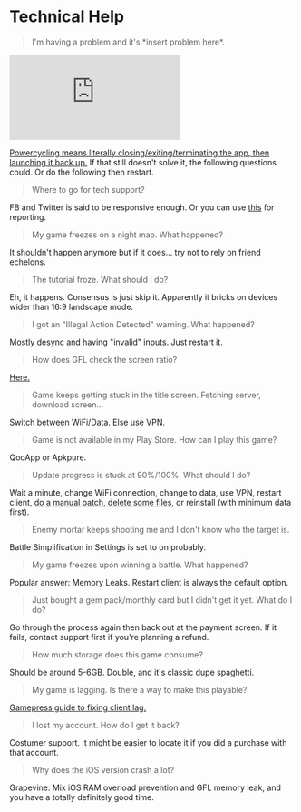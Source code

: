 # Technical Help

>I'm having a problem and it's \*insert problem here*.

<iframe src="https://youtu.be/p85xwZ_OLX0" frameborder="0"></iframe>

[Powercycling means literally closing/exiting/terminating the app, then launching it back up.](https://www.youtube.com/watch?v=p85xwZ_OLX0&feature=youtu.be) If that still doesn't solve it, the following questions could. Or do the following then restart.

>Where to go for tech support?

FB and Twitter is said to be responsive enough. Or you can use [this](https://forms.gle/bZNnQeh5sJaD3pim8) for reporting.

>My game freezes on a night map. What happened?

It shouldn't happen anymore but if it does... try not to rely on friend echelons.

>The tutorial froze. What should I do?

Eh, it happens. Consensus is just skip it. Apparently it bricks on devices wider than 16:9 landscape mode.

>I got an "Illegal Action Detected" warning. What happened?

Mostly desync and having "invalid" inputs. Just restart it.

>How does GFL check the screen ratio?

[Here.](https://www.reddit.com/r/girlsfrontline/comments/fgagxl/weekly_commanders_lounge_march_10_2020/fkegq2v/)

>Game keeps getting stuck in the title screen. Fetching server, download screen...

Switch between WiFi/Data. Else use VPN.

>Game is not available in my Play Store. How can I play this game?

QooApp or Apkpure.

>Update progress is stuck at 90%/100%. What should I do?

Wait a minute, change WiFi connection, change to data, use VPN, restart client, [do a manual patch](https://github.com/lloyddunamis/gfl_manualpatch/blob/main/FullResource_readme), [delete some files](https://twitter.com/Synexcu/status/1310117595094216709?s=19), or reinstall (with minimum data first).

>Enemy mortar keeps shooting me and I don't know who the target is.

Battle Simplification in Settings is set to on probably.

>My game freezes upon winning a battle. What happened?

Popular answer: Memory Leaks. Restart client is always the default option.

>Just bought a gem pack/monthly card but I didn't get it yet. What do I do?

Go through the process again then back out at the payment screen. If it fails, contact support first if you're planning a refund.

>How much storage does this game consume?

Should be around 5-6GB. Double, and it's classic dupe spaghetti.

>My game is lagging. Is there a way to make this playable?

[Gamepress guide to fixing client lag.](https://gamepress.gg/girlsfrontline/fixing-gfl-client-lag-possible-workarounds)

>I lost my account. How do I get it back?

Costumer support. It might be easier to locate it if you did a purchase with that account.

>Why does the iOS version crash a lot?

Grapevine: Mix iOS RAM overload prevention and GFL memory leak, and you have a totally definitely good time.